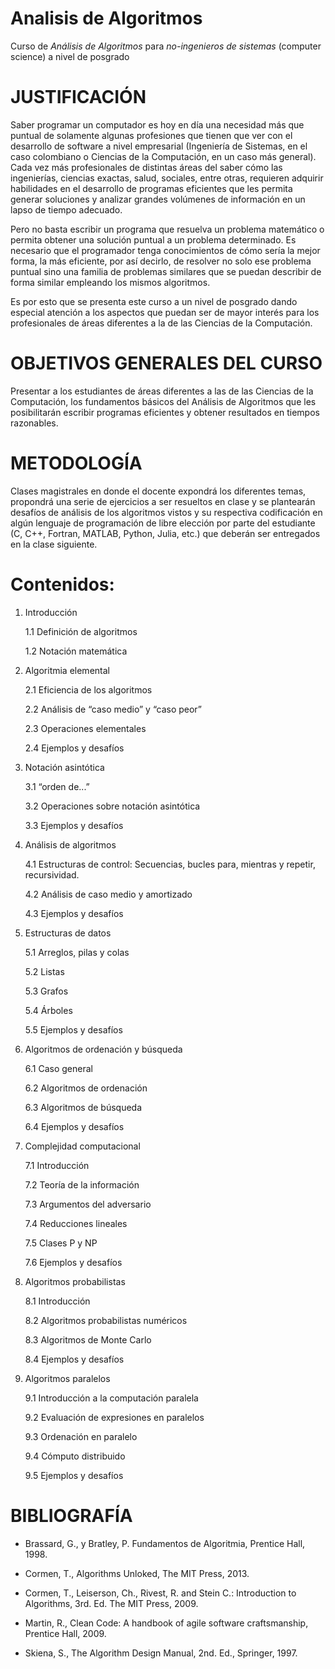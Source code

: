 # Analisis de Algoritmos
Curso de *Análisis de Algoritmos* para *no-ingenieros de sistemas* (computer science) a nivel de posgrado

# JUSTIFICACIÓN
Saber programar un computador es hoy en día una necesidad más que puntual de solamente algunas profesiones que tienen que ver con el desarrollo de software a nivel empresarial (Ingeniería de Sistemas, en el caso colombiano o Ciencias de la Computación, en un caso más general). Cada vez más profesionales de distintas áreas del saber cómo las ingenierías, ciencias exactas, salud, sociales, entre otras, requieren adquirir habilidades en el desarrollo de programas eficientes que les permita generar soluciones y analizar grandes volúmenes de información en un lapso de tiempo adecuado.

Pero no basta escribir un programa que resuelva un problema matemático o permita obtener una solución puntual a un problema determinado. Es necesario que el programador tenga conocimientos de cómo sería la mejor forma, la más eficiente, por así decirlo, de resolver no solo ese problema puntual sino una familia de problemas similares que se puedan describir de forma similar empleando los mismos algoritmos.

Es por esto que se presenta este curso a un nivel de posgrado dando especial atención a los aspectos que puedan ser de mayor interés para los profesionales de áreas diferentes a la de las Ciencias de la Computación. 

# OBJETIVOS GENERALES DEL CURSO

Presentar a los estudiantes de áreas diferentes a las de las Ciencias de la Computación, los fundamentos básicos del Análisis de Algoritmos que les posibilitarán escribir programas eficientes y obtener resultados en tiempos razonables.

# METODOLOGÍA

Clases magistrales en donde el docente expondrá los diferentes temas, propondrá una serie de ejercicios a ser resueltos en clase y se plantearán desafíos de análisis de los algoritmos vistos y su respectiva codificación en algún lenguaje de programación de libre elección por parte del estudiante (C, C++, Fortran, MATLAB, Python, Julia, etc.) que deberán ser entregados en la clase siguiente. 

# Contenidos:

1. Introducción

    1.1 Definición de algoritmos
    
    1.2 Notación matemática

2. Algoritmia elemental

    2.1 Eficiencia de los algoritmos
    
    2.2 Análisis de “caso medio” y “caso peor”
    
    2.3 Operaciones elementales
    
    2.4 Ejemplos y desafíos

3. Notación asintótica

    3.1 “orden de...”
    
    3.2 Operaciones sobre notación asintótica
    
    3.3 Ejemplos y desafíos

4. Análisis de algoritmos

    4.1 Estructuras de control: Secuencias, bucles para, mientras y repetir, recursividad.
    
    4.2 Análisis de caso medio y amortizado
    
    4.3 Ejemplos y desafíos

5. Estructuras de datos
    
    5.1 Arreglos, pilas y colas
    
    5.2 Listas
    
    5.3 Grafos
    
    5.4 Árboles
    
    5.5 Ejemplos y desafíos

6. Algoritmos de ordenación y búsqueda

    6.1 Caso general
    
    6.2 Algoritmos de ordenación
    
    6.3 Algoritmos de búsqueda
    
    6.4 Ejemplos y desafíos

7. Complejidad computacional

    7.1 Introducción
    
    7.2 Teoría de la información
    
    7.3 Argumentos del adversario
    
    7.4 Reducciones lineales
    
    7.5 Clases P y NP
    
    7.6 Ejemplos y desafíos

8. Algoritmos probabilistas

    8.1 Introducción
    
    8.2 Algoritmos probabilistas numéricos
    
    8.3 Algoritmos de Monte Carlo
    
    8.4 Ejemplos y desafíos

9. Algoritmos paralelos

    9.1 Introducción a la computación paralela
    
    9.2 Evaluación de expresiones en paralelos
    
    9.3 Ordenación en paralelo
    
    9.4 Cómputo distribuido
    
    9.5 Ejemplos y desafíos

# BIBLIOGRAFÍA

- Brassard, G., y Bratley, P. Fundamentos de Algoritmia, Prentice Hall, 1998.

- Cormen, T., Algorithms Unloked, The MIT Press, 2013.

- Cormen, T., Leiserson, Ch., Rivest, R. and Stein C.: Introduction to Algorithms, 3rd. Ed. The MIT Press, 2009.

- Martin, R., Clean Code: A handbook of agile software craftsmanship, Prentice Hall, 2009.

- Skiena, S., The Algorithm Design Manual, 2nd. Ed., Springer, 1997.
